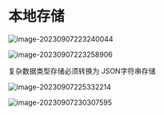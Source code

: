# 本地存储

![image-20230907223240044](C:\Users\DELL\AppData\Roaming\Typora\typora-user-images\image-20230907223240044.png)

![image-20230907223258906](C:\Users\DELL\AppData\Roaming\Typora\typora-user-images\image-20230907223258906.png)

复杂数据类型存储必须转换为 JSON字符串存储

![image-20230907225332214](C:\Users\DELL\AppData\Roaming\Typora\typora-user-images\image-20230907225332214.png)

![image-20230907230307595](C:\Users\DELL\AppData\Roaming\Typora\typora-user-images\image-20230907230307595.png)